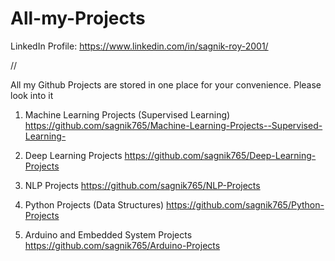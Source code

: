 # All-my-Projects

LinkedIn Profile: https://www.linkedin.com/in/sagnik-roy-2001/

//

All my Github Projects are stored in one place for your convenience. Please look into it



1. Machine Learning Projects (Supervised Learning)    https://github.com/sagnik765/Machine-Learning-Projects--Supervised-Learning-

2. Deep Learning Projects     https://github.com/sagnik765/Deep-Learning-Projects

3. NLP Projects   https://github.com/sagnik765/NLP-Projects

4. Python Projects (Data Structures)    https://github.com/sagnik765/Python-Projects

5. Arduino and Embedded System Projects    https://github.com/sagnik765/Arduino-Projects


